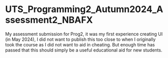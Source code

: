 # UTS_Programming2_Autumn2024_Assessment2_NBAFX
My assessment submission for Prog2, it was my first experience creating UI (in May 2024), I did not want to publish this too close to when I originally took the course as I did not want to aid in cheating. 
But enough time has passed that this should simply be a useful educational aid for new students.
